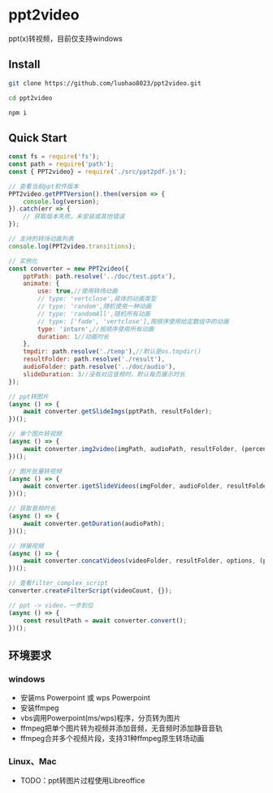 # ppt2video

ppt(x)转视频，目前仅支持windows

## Install

```bash
git clone https://github.com/luohao8023/ppt2video.git

cd ppt2video

npm i
```

## Quick Start

```js
const fs = require('fs');
const path = require('path');
const { PPT2video} = require('./src/ppt2pdf.js');

// 查看当前ppt软件版本
PPT2video.getPPTVersion().then(version => {
    console.log(version);
}).catch(err => {
    // 获取版本失败，未安装或其他错误
});

// 支持的转场动画列表
console.log(PPT2video.transitions);

// 实例化
const converter = new PPT2video({
    pptPath: path.resolve('../doc/test.pptx'),
    animate: {
        use: true,//使用转场动画
        // type: 'vertclose',具体的动画类型
        // type: 'random',随机使用一种动画
        // type: 'randomAll',随机所有动画
        // type: ['fade', 'vertclose'],按顺序使用给定数组中的动画
        type: 'inturn',//按顺序使用所有动画
        duration: 1//动画时长
    },
    tmpdir: path.resolve('./temp'),//默认是os.tmpdir()
    resultFolder: path.resolve('./result'),
    audioFolder: path.resolve('../doc/audio'),
    slideDuration: 3//没有对应音频时，默认每页展示时长
});

// ppt转图片
(async () => {
    await converter.getSlideImgs(pptPath, resultFolder);
})();

// 单个图片转视频
(async () => {
    await converter.img2video(imgPath, audioPath, resultFolder, (percent, curSeconds, totalSeconds) => {});
})();

// 图片批量转视频
(async () => {
    await converter.igetSlideVideos(imgFolder, audioFolder, resultFolder);
})();

// 获取音频时长
(async () => {
    await converter.getDuration(audioPath);
})();

// 拼接视频
(async () => {
    await converter.concatVideos(videoFolder, resultFolder, options, (percent, curSeconds, totalSeconds) => {});
})();

// 查看filter_complex_script
converter.createFilterScript(videoCount, {});

// ppt -> video，一步到位
(async () => {
    const resultPath = await converter.convert();
})();
```

## 环境要求

### windows  
- 安装ms Powerpoint 或 wps Powerpoint
- 安装ffmpeg
- vbs调用Powerpoint(ms/wps)程序，分页转为图片
- ffmpeg把单个图片转为视频并添加音频，无音频时添加静音音轨
- ffmpeg合并多个视频片段，支持31种ffmpeg原生转场动画


### Linux、Mac
* TODO：ppt转图片过程使用Libreoffice
